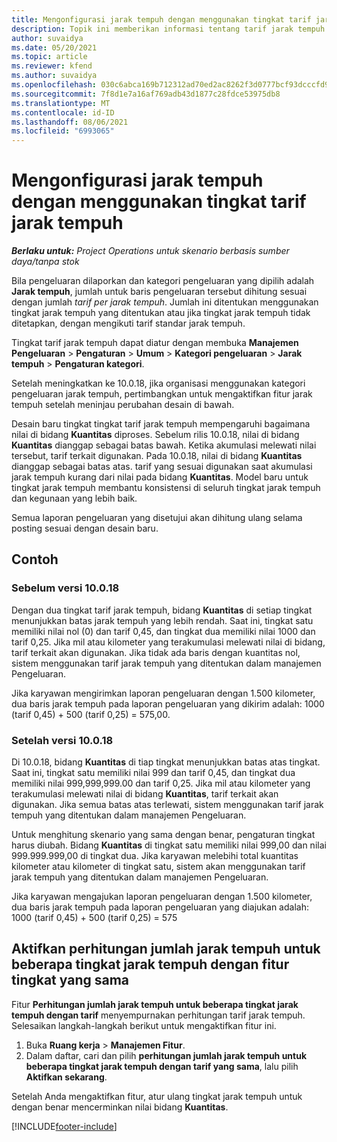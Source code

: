 ```yaml
---
title: Mengonfigurasi jarak tempuh dengan menggunakan tingkat tarif jarak tempuh
description: Topik ini memberikan informasi tentang tarif jarak tempuh dan tingkat tarif jarak tempuh.
author: suvaidya
ms.date: 05/20/2021
ms.topic: article
ms.reviewer: kfend
ms.author: suvaidya
ms.openlocfilehash: 030c6abca169b712312ad70ed2ac8262f3d0777bcf93dcccfd956f2f9e0ea77c
ms.sourcegitcommit: 7f8d1e7a16af769adb43d1877c28fdce53975db8
ms.translationtype: MT
ms.contentlocale: id-ID
ms.lasthandoff: 08/06/2021
ms.locfileid: "6993065"
---
```

# <a name="set-up-mileage-using-mileage-rate-tiers"></a>Mengonfigurasi jarak tempuh dengan menggunakan tingkat tarif jarak tempuh

_**Berlaku untuk:** Project Operations untuk skenario berbasis sumber daya/tanpa stok_

Bila pengeluaran dilaporkan dan kategori pengeluaran yang dipilih adalah **Jarak tempuh**, jumlah untuk baris pengeluaran tersebut dihitung sesuai dengan jumlah *tarif per jarak tempuh*. Jumlah ini ditentukan menggunakan tingkat jarak tempuh yang ditentukan atau jika tingkat jarak tempuh tidak ditetapkan, dengan mengikuti tarif standar jarak tempuh. 

Tingkat tarif jarak tempuh dapat diatur dengan membuka **Manajemen Pengeluaran** > **Pengaturan** > **Umum** > **Kategori pengeluaran** > **Jarak tempuh** > **Pengaturan kategori**.

Setelah meningkatkan ke 10.0.18, jika organisasi menggunakan kategori pengeluaran jarak tempuh, pertimbangkan untuk mengaktifkan fitur jarak tempuh setelah meninjau perubahan desain di bawah. 

Desain baru tingkat tingkat tarif jarak tempuh mempengaruhi bagaimana nilai di bidang **Kuantitas** diproses. Sebelum rilis 10.0.18, nilai di bidang **Kuantitas** dianggap sebagai batas bawah. Ketika akumulasi melewati nilai tersebut, tarif terkait digunakan.  Pada 10.0.18, nilai di bidang **Kuantitas** dianggap sebagai batas atas. tarif yang sesuai digunakan saat akumulasi jarak tempuh kurang dari nilai pada bidang **Kuantitas**.  Model baru untuk tingkat jarak tempuh membantu konsistensi di seluruh tingkat jarak tempuh dan kegunaan yang lebih baik.   

Semua laporan pengeluaran yang disetujui akan dihitung ulang selama posting sesuai dengan desain baru.

## <a name="example"></a>Contoh
 
### <a name="before-version-10018"></a>Sebelum versi 10.0.18
Dengan dua tingkat tarif jarak tempuh, bidang **Kuantitas** di setiap tingkat menunjukkan batas jarak tempuh yang lebih rendah. Saat ini, tingkat satu memiliki nilai nol (0) dan tarif 0,45, dan tingkat dua memiliki nilai 1000 dan tarif 0,25. Jika mil atau kilometer yang terakumulasi melewati nilai di bidang, tarif terkait akan digunakan. Jika tidak ada baris dengan kuantitas nol, sistem menggunakan tarif jarak tempuh yang ditentukan dalam manajemen Pengeluaran. 
 
Jika karyawan mengirimkan laporan pengeluaran dengan 1.500 kilometer, dua baris jarak tempuh pada laporan pengeluaran yang dikirim adalah: 1000 (tarif 0,45) + 500 (tarif 0,25) = 575,00.

### <a name="after-version-10018"></a>Setelah versi 10.0.18
Di 10.0.18, bidang **Kuantitas** di tiap tingkat menunjukkan batas atas tingkat. Saat ini, tingkat satu memiliki nilai 999 dan tarif 0,45, dan tingkat dua memiliki nilai 999,999,999.00 dan tarif 0,25. Jika mil atau kilometer yang terakumulasi melewati nilai di bidang **Kuantitas**, tarif terkait akan digunakan. Jika semua batas atas terlewati, sistem menggunakan tarif jarak tempuh yang ditentukan dalam manajemen Pengeluaran. 
 
Untuk menghitung skenario yang sama dengan benar, pengaturan tingkat harus diubah. Bidang **Kuantitas** di tingkat satu memiliki nilai 999,00 dan nilai 999.999.999,00 di tingkat dua. Jika karyawan melebihi total kuantitas kilometer atau kilometer di tingkat satu, sistem akan menggunakan tarif jarak tempuh yang ditentukan dalam manajemen Pengeluaran. 
  
Jika karyawan mengajukan laporan pengeluaran dengan 1.500 kilometer, dua baris jarak tempuh pada laporan pengeluaran yang diajukan adalah: 1000 (tarif 0,45) + 500 (tarif 0,25) = 575

## <a name="enable-the-mileage-amount-calculation-for-multiple-mileage-tiers-with-same-rate-feature"></a>Aktifkan perhitungan jumlah jarak tempuh untuk beberapa tingkat jarak tempuh dengan fitur tingkat yang sama

Fitur **Perhitungan jumlah jarak tempuh untuk beberapa tingkat jarak tempuh dengan tarif** menyempurnakan perhitungan tarif jarak tempuh. Selesaikan langkah-langkah berikut untuk mengaktifkan fitur ini.

1. Buka **Ruang kerja** > **Manajemen Fitur**. 
2. Dalam daftar, cari dan pilih **perhitungan jumlah jarak tempuh untuk beberapa tingkat jarak tempuh dengan tarif yang sama**, lalu pilih **Aktifkan sekarang**.

Setelah Anda mengaktifkan fitur, atur ulang tingkat jarak tempuh untuk dengan benar mencerminkan nilai bidang **Kuantitas**. 


[!INCLUDE[footer-include](../includes/footer-banner.md)]
